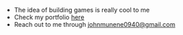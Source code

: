 - The idea of building games is really cool to me 
- Check my portfolio [here](https://munene-portfolio.web.app/)
- Reach out to me through johnmunene0940@gmail.com

 
 
 
 
 
 
 
 
 



  
